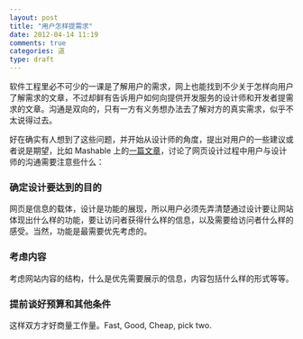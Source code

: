 ```yaml
---
layout: post
title: "用户怎样提需求"
date: 2012-04-14 11:19
comments: true
categories: 道
type: draft
---
```

软件工程里必不可少的一课是了解用户的需求，网上也能找到不少关于怎样向用户了解需求的文章，不过却鲜有告诉用户如何向提供开发服务的设计师和开发者提需求的文章。沟通是双向的，只有一方有义务想办法去了解对方的真实需求，似乎不太说得过去。

好在确实有人想到了这些问题，并开始从设计师的角度，提出对用户的一些建议或者说是期望，比如 Mashable 上的[一篇文章](http://mashable.com/2010/09/22/communicate-web-designer/)，讨论了网页设计过程中用户与设计师的沟通需要注意些什么：

### 确定设计要达到的目的 ###

网页是信息的载体，设计是功能的展现，所以用户必须先弄清楚通过设计要让网站体现出什么样的功能，要让访问者获得什么样的信息，以及需要给访问者什么样的感受。当然，功能是最需要优先考虑的。

### 考虑内容 ###

考虑网站内容的结构，什么是优先需要展示的信息，内容包括什么样的形式等等。

### 提前谈好预算和其他条件 ###

这样双方才好商量工作量。Fast, Good, Cheap, pick two.
